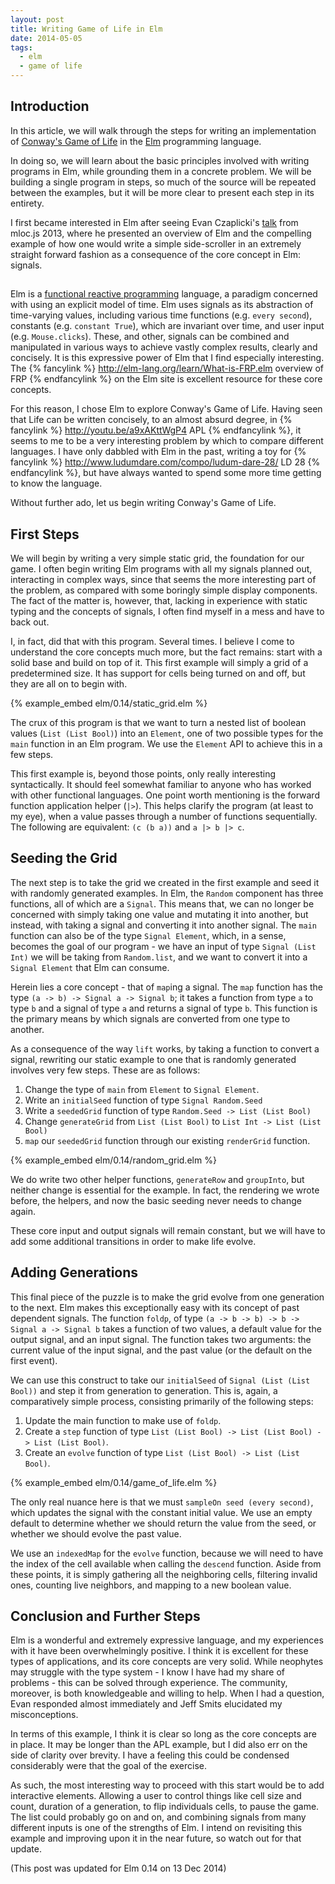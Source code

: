 ```yaml
---
layout: post
title: Writing Game of Life in Elm
date: 2014-05-05
tags:
  - elm
  - game of life
---
```


## Introduction

In this article, we will walk through the steps for writing an implementation
of
<a href="https://en.wikipedia.org/wiki/Conway%27s_Game_of_Life" target="_blank">Conway's Game of Life</a>
in the
<a href="http://elm-lang.org/" target="_blank">Elm</a> programming language.

In doing so, we will learn about the basic principles involved with writing
programs in Elm, while grounding them in a concrete problem. We will be
building a single program in steps, so much of the source will be repeated
between the examples, but it will be more clear to present each step in its
entirety.

I first became interested in Elm after seeing Evan Czaplicki's
<a href="http://lanyrd.com/2013/mlocjs/sccwrp/" target="_blank">talk</a> from
mloc.js 2013, where he presented an overview of Elm and the compelling example
of how one would write a simple side-scroller in an extremely straight forward
fashion as a consequence of the core concept in Elm: signals.

##

Elm is a
<a href="https://en.wikipedia.org/wiki/Functional_reactive_programming" target="_blank">functional reactive programming</a>
language, a paradigm concerned with using an explicit model of time. Elm uses
signals as its abstraction of time-varying values, including various time
functions (e.g. `every second`), constants (e.g. `constant True`), which are
invariant over time, and user input (e.g. `Mouse.clicks`). These, and other,
signals can be combined and manipulated in various ways to achieve vastly
complex results, clearly and concisely. It is this expressive power of Elm
that I find especially interesting. The
{% fancylink %}
http://elm-lang.org/learn/What-is-FRP.elm
overview of FRP
{% endfancylink %}
on the Elm site is excellent resource for these core concepts.

For this reason, I chose Elm to explore Conway's Game of Life. Having seen that
Life can be written concisely, to an almost absurd degree, in
{% fancylink %}
http://youtu.be/a9xAKttWgP4
APL
{% endfancylink %},
it seems to me to be a very interesting problem by which to compare different
languages. I have only dabbled with Elm in the past, writing a toy for
{% fancylink %}
http://www.ludumdare.com/compo/ludum-dare-28/
LD 28
{% endfancylink %},
but have always wanted to spend some more time getting to know the language.

Without further ado, let us begin writing Conway's Game of Life.

## First Steps

We will begin by writing a very simple static grid, the foundation for our game.
I often begin writing Elm programs with all my signals planned out, interacting
in complex ways, since that seems the more interesting part of the problem, as
compared with some boringly simple display components. The fact of the matter
is, however, that, lacking in experience with static typing and the concepts of
signals, I often find myself in a mess and have to back out.

I, in fact, did that with this program. Several times. I believe I come to
understand the core concepts much more, but the fact remains: start with a
solid base and build on top of it. This first example will simply a grid of a
predetermined size. It has support for cells being turned on and off, but they
are all on to begin with.

{% example_embed elm/0.14/static_grid.elm %}

The crux of this program is that we want to turn a nested list of boolean
values (`List (List Bool)`) into an `Element`, one of two possible types for
the `main` function in an Elm program. We use the `Element` API to achieve this
in a few steps.

This first example is, beyond those points, only really interesting
syntactically. It should feel somewhat familiar to anyone who has worked with
other functional languages. One point worth mentioning is the forward function
application helper (`|>`). This helps clarify the program (at least to my eye),
when a value passes through a number of functions sequentially. The following
are equivalent: `(c (b a))` and `a |> b |> c`.

## Seeding the Grid

The next step is to take the grid we created in the first example and seed it
with randomly generated examples. In Elm, the `Random` component has three
functions, all of which are a `Signal`. This means that, we can no longer be
concerned with simply taking one value and mutating it into another, but
instead, with taking a signal and converting it into another signal. The `main`
function can also be of the type `Signal Element`, which, in a sense, becomes
the goal of our program - we have an input of type `Signal (List Int)` we
will be taking from `Random.list`, and we want to convert it into a
`Signal Element` that Elm can consume.

Herein lies a core concept - that of `map`ing a signal. The `map` function
has the type `(a -> b) -> Signal a -> Signal b`; it takes a function from type
`a` to type `b` and a signal of type `a` and returns a signal of type `b`. This
function is the primary means by which signals are converted from one type to
another.

As a consequence of the way `lift` works, by taking a function to convert a
signal, rewriting our static example to one that is randomly generated involves
very few steps. These are as follows:

1. Change the type of `main` from `Element` to `Signal Element`.
2. Write an `initialSeed` function of type `Signal Random.Seed`
3. Write a `seededGrid` function of type `Random.Seed -> List (List Bool)`
4. Change `generateGrid` from `List (List Bool)` to `List Int -> List (List Bool)`
5. `map` our `seededGrid` function through our existing `renderGrid` function.

{% example_embed elm/0.14/random_grid.elm %}

We do write two other helper functions, `generateRow` and `groupInto`, but
neither change is essential for the example. In fact, the rendering we wrote
before, the helpers, and now the basic seeding never needs to change again.

These core input and output signals will remain constant, but we will have to
add some additional transitions in order to make life evolve.

## Adding Generations

This final piece of the puzzle is to make the grid evolve from one generation
to the next. Elm makes this exceptionally easy with its concept of past
dependent signals. The function `foldp`, of type
`(a -> b -> b) -> b -> Signal a -> Signal b` takes a function of two values,
a default value for the output signal, and an input signal. The function takes
two arguments: the current value of the input signal, and the past value (or
the default on the first event).

We can use this construct to take our `initialSeed` of `Signal (List (List Bool))`
and step it from generation to generation. This is, again, a comparatively simple
process, consisting primarily of the following steps:

1. Update the main function to make use of `foldp`.
2. Create a `step` function of type `List (List Bool) -> List (List Bool) -> List (List Bool)`.
3. Create an `evolve` function of type `List (List Bool) -> List (List Bool)`.

{% example_embed elm/0.14/game_of_life.elm %}

The only real nuance here is that we must `sampleOn seed (every second)`, which
updates the signal with the constant initial value. We use an empty default to
determine whether we should return the value from the seed, or whether we should
evolve the past value.

We use an `indexedMap` for the `evolve` function, because we will need to
have the index of the cell available when calling the `descend` function. Aside
from these points, it is simply gathering all the neighboring cells, filtering
invalid ones, counting live neighbors, and mapping to a new boolean value.

## Conclusion and Further Steps

Elm is a wonderful and extremely expressive language, and my experiences with it
have been overwhelmingly positive. I think it is excellent for these types of
applications, and its core concepts are very solid. While neophytes may
struggle with the type system - I know I have had my share of problems - this
can be solved through experience. The community, moreover, is both
knowledgeable and willing to help. When I had a question, Evan responded almost
immediately and Jeff Smits elucidated my misconceptions.

In terms of this example, I think it is clear so long as the core concepts are
in place. It may be longer than the APL example, but I did also err on the side
of clarity over brevity. I have a feeling this could be condensed considerably
were that the goal of the exercise.

As such, the most interesting way to proceed with this start would be to add
interactive elements. Allowing a user to control things like cell size and
count, duration of a generation, to flip individuals cells, to pause the game.
The list could probably go on and on, and combining signals from many different
inputs is one of the strengths of Elm. I intend on revisiting this example and
improving upon it in the near future, so watch out for that update.

(This post was updated for Elm 0.14 on 13 Dec 2014)
